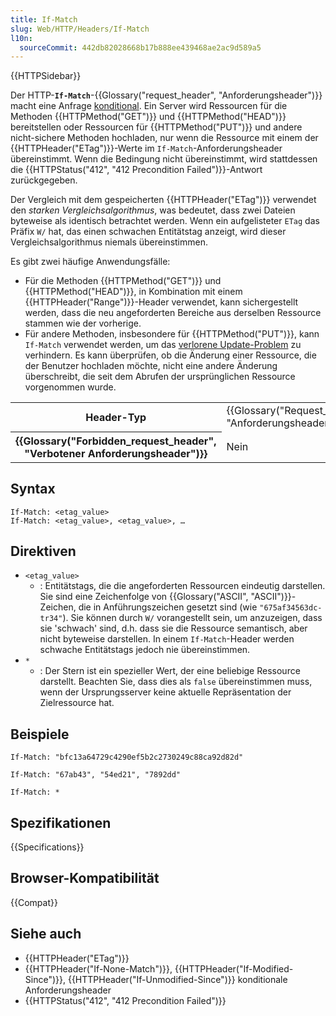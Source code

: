 ```yaml
---
title: If-Match
slug: Web/HTTP/Headers/If-Match
l10n:
  sourceCommit: 442db82028668b17b888ee439468ae2ac9d589a5
---
```


{{HTTPSidebar}}

Der HTTP-**`If-Match`**-{{Glossary("request_header", "Anforderungsheader")}} macht eine Anfrage [konditional](/de/docs/Web/HTTP/Conditional_requests). Ein Server wird Ressourcen für die Methoden {{HTTPMethod("GET")}} und {{HTTPMethod("HEAD")}} bereitstellen oder Ressourcen für {{HTTPMethod("PUT")}} und andere nicht-sichere Methoden hochladen, nur wenn die Ressource mit einem der {{HTTPHeader("ETag")}}-Werte im `If-Match`-Anforderungsheader übereinstimmt. Wenn die Bedingung nicht übereinstimmt, wird stattdessen die {{HTTPStatus("412", "412 Precondition Failed")}}-Antwort zurückgegeben.

Der Vergleich mit dem gespeicherten {{HTTPHeader("ETag")}} verwendet den _starken Vergleichsalgorithmus_, was bedeutet, dass zwei Dateien byteweise als identisch betrachtet werden. Wenn ein aufgelisteter `ETag` das Präfix `W/` hat, das einen schwachen Entitätstag anzeigt, wird dieser Vergleichsalgorithmus niemals übereinstimmen.

Es gibt zwei häufige Anwendungsfälle:

- Für die Methoden {{HTTPMethod("GET")}} und {{HTTPMethod("HEAD")}}, in Kombination mit einem {{HTTPHeader("Range")}}-Header verwendet, kann sichergestellt werden, dass die neu angeforderten Bereiche aus derselben Ressource stammen wie der vorherige.
- Für andere Methoden, insbesondere für {{HTTPMethod("PUT")}}, kann `If-Match` verwendet werden, um das [verlorene Update-Problem](https://www.w3.org/1999/04/Editing/#3.1) zu verhindern. Es kann überprüfen, ob die Änderung einer Ressource, die der Benutzer hochladen möchte, nicht eine andere Änderung überschreibt, die seit dem Abrufen der ursprünglichen Ressource vorgenommen wurde.

<table class="properties">
  <tbody>
    <tr>
      <th scope="row">Header-Typ</th>
      <td>{{Glossary("Request_header", "Anforderungsheader")}}</td>
    </tr>
    <tr>
      <th scope="row">{{Glossary("Forbidden_request_header", "Verbotener Anforderungsheader")}}</th>
      <td>Nein</td>
    </tr>
  </tbody>
</table>

## Syntax

```http
If-Match: <etag_value>
If-Match: <etag_value>, <etag_value>, …
```

## Direktiven

- `<etag_value>`
  - : Entitätstags, die die angeforderten Ressourcen eindeutig darstellen. Sie sind eine Zeichenfolge von {{Glossary("ASCII", "ASCII")}}-Zeichen, die in Anführungszeichen gesetzt sind (wie `"675af34563dc-tr34"`). Sie können durch `W/` vorangestellt sein, um anzuzeigen, dass sie 'schwach' sind, d.h. dass sie die Ressource semantisch, aber nicht byteweise darstellen. In einem `If-Match`-Header werden schwache Entitätstags jedoch nie übereinstimmen.
- `*`
  - : Der Stern ist ein spezieller Wert, der eine beliebige Ressource darstellt. Beachten Sie, dass dies als `false` übereinstimmen muss, wenn der Ursprungsserver keine aktuelle Repräsentation der Zielressource hat.

## Beispiele

```http
If-Match: "bfc13a64729c4290ef5b2c2730249c88ca92d82d"

If-Match: "67ab43", "54ed21", "7892dd"

If-Match: *
```

## Spezifikationen

{{Specifications}}

## Browser-Kompatibilität

{{Compat}}

## Siehe auch

- {{HTTPHeader("ETag")}}
- {{HTTPHeader("If-None-Match")}}, {{HTTPHeader("If-Modified-Since")}}, {{HTTPHeader("If-Unmodified-Since")}} konditionale Anforderungsheader
- {{HTTPStatus("412", "412 Precondition Failed")}}
